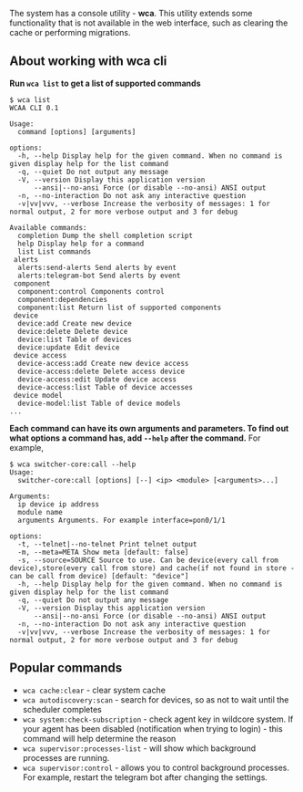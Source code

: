 The system has a console utility - **wca**.
This utility extends some functionality that is not available in the web interface, such as clearing the cache or performing migrations.

## About working with wca cli

**Run `wca list` to get a list of supported commands**
```shell
$ wca list
WCAA CLI 0.1

Usage:
  command [options] [arguments]

options:
  -h, --help Display help for the given command. When no command is given display help for the list command
  -q, --quiet Do not output any message
  -V, --version Display this application version
      --ansi|--no-ansi Force (or disable --no-ansi) ANSI output
  -n, --no-interaction Do not ask any interactive question
  -v|vv|vvv, --verbose Increase the verbosity of messages: 1 for normal output, 2 for more verbose output and 3 for debug

Available commands:
  completion Dump the shell completion script
  help Display help for a command
  list List commands
 alerts
  alerts:send-alerts Send alerts by event
  alerts:telegram-bot Send alerts by event
 component
  component:control Components control
  component:dependencies
  component:list Return list of supported components
 device
  device:add Create new device
  device:delete Delete device
  device:list Table of devices
  device:update Edit device
 device access
  device-access:add Create new device access
  device-access:delete Delete access device
  device-access:edit Update device access
  device-access:list Table of device accesses
 device model
  device-model:list Table of device models
...
```

**Each command can have its own arguments and parameters. To find out what options a command has, add `--help` after the command.**
For example,
```shell
$ wca switcher-core:call --help
Usage:
  switcher-core:call [options] [--] <ip> <module> [<arguments>...]

Arguments:
  ip device ip address
  module name
  arguments Arguments. For example interface=pon0/1/1

options:
  -t, --telnet|--no-telnet Print telnet output
  -m, --meta=META Show meta [default: false]
  -s, --source=SOURCE Source to use. Can be device(every call from device),store(every call from store) and cache(if not found in store - can be call from device) [default: "device"]
  -h, --help Display help for the given command. When no command is given display help for the list command
  -q, --quiet Do not output any message
  -V, --version Display this application version
      --ansi|--no-ansi Force (or disable --no-ansi) ANSI output
  -n, --no-interaction Do not ask any interactive question
  -v|vv|vvv, --verbose Increase the verbosity of messages: 1 for normal output, 2 for more verbose output and 3 for debug
```

## Popular commands

* `wca cache:clear` - clear system cache
* `wca autodiscovery:scan` - search for devices, so as not to wait until the scheduler completes
* `wca system:check-subscription` - check agent key in wildcore system. If your agent has been disabled (notification when trying to login) - this command will help determine the reason
* `wca supervisor:processes-list` - will show which background processes are running.
* `wca supervisor:control` - allows you to control background processes. For example, restart the telegram bot after changing the settings.
